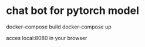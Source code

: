 # chat bot for pytorch model

docker-compose build
docker-compose up

acces local:8080 in your browser